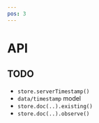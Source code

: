 ```yaml
---
pos: 3
---
```


# API

## TODO

* `store.serverTimestamp()`
* `data/timestamp` model
* `store.doc(..).existing()`
* `store.doc(..).observe()`

